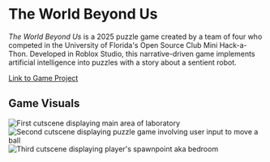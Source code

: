 # The World Beyond Us

*The World Beyond Us* is a 2025 puzzle game created by a team of four who competed in the University of Florida's Open Source Club Mini Hack-a-Thon. Developed in Roblox Studio, this narrative-driven game implements artificial intelligence into puzzles with a story about a sentient robot.

[Link to Game Project](https://www.roblox.com/games/130502028716320/The-World-Beyond-Us)

## Game Visuals

![First cutscene displaying main area of laboratory](gifs/Play_Credits_1.gif)
![Second cutscene displaying puzzle game involving user input to move a ball](gifs/Play_Credits_2.gif)
![Third cutscene displaying player's spawnpoint aka bedroom](gifs/Play_Credits_3.gif)

